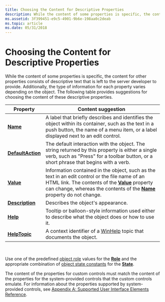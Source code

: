 ```yaml
---
title: Choosing the Content for Descriptive Properties
description: While the content of some properties is specific, the content for other properties consists of descriptive text that is left to the server developer to provide.
ms.assetid: 3f399451-e9c5-4901-9b6e-198aa0c2deab
ms.topic: article
ms.date: 05/31/2018
---
```


# Choosing the Content for Descriptive Properties

While the content of some properties is specific, the content for other properties consists of descriptive text that is left to the server developer to provide. Additionally, the type of information for each property varies depending on the object. The following table provides suggestions for choosing the content of these descriptive properties.



| Property                                        | Content suggestion                                                                                                                                                                                                                                                    |
|-------------------------------------------------|-----------------------------------------------------------------------------------------------------------------------------------------------------------------------------------------------------------------------------------------------------------------------|
| [**Name**](name-property.md)                   | A label that briefly describes and identifies the object within its container, such as the text in a push button, the name of a menu item, or a label displayed next to an edit control.                                                                              |
| [**DefaultAction**](defaultaction-property.md) | The default interaction with the object. The string returned by this property is either a single verb, such as "Press" for a toolbar button, or a short phrase that begins with a verb.                                                                               |
| [**Value**](value-property.md)                 | Information contained in the object, such as the text in an edit control or the file name of an HTML link. The contents of the [**Value**](value-property.md) property can change, whereas the contents of the [**Name**](name-property.md) property do not change. |
| [**Description**](description-property.md)     | Describes the object's appearance.                                                                                                                                                                                                                                    |
| [**Help**](help-property.md)                   | Tooltip or balloon-style information used either to describe what the object does or how to use it.                                                                                                                                                                   |
| [**HelpTopic**](helptopic-property.md)         | A context identifier of a [WinHelp](https://msdn.microsoft.com/library/bb762267(VS.85).aspx) topic that documents the object.                                                                                                                                                 |



 

Use one of the predefined [object role](object-roles.md) values for the [**Role**](role-property.md) and the appropriate combination of [object state constants](object-state-constants.md) for the [**State**](state-property.md).

The content of the properties for custom controls must match the content of the properties for the system-provided controls that the custom controls emulate. For information about the properties supported by system-provided controls, see [Appendix A: Supported User Interface Elements Reference](appendix-a--supported-user-interface-elements-reference.md).

 

 




